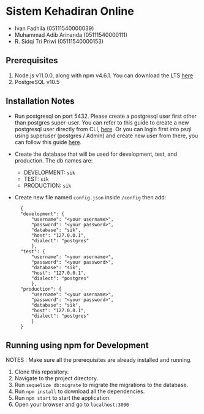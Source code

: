 # Sistem Kehadiran Online
- Ivan Fadhila (05111540000039)
- Muhammad Adib Arinanda (05111540000111)
- R. Sidqi Tri Priwi (05111540000153)

## Prerequisites

1. Node.js v11.0.0, along with npm v4.6.1. You  can download the LTS [here](https://nodejs.org/en/download/)
2. PostgreSQL v10.5

## Installation Notes

- Run postgresql on port 5432. Please create a postgresql user first other than postgres super-user.
You can refer to this guide to create a new postgresql user directly from CLI, [here](https://www.postgresql.org/docs/10/static/app-createuser.html).
Or you can login first into psql using superuser (postgres / Admin) and create new user from there, you can follow this guide [here](https://www.postgresql.org/docs/10/static/sql-createuser.html).
- Create the database that will be used for development, test, and production. The db names are:

  - DEVELOPMENT: `sik`
  - TEST: `sik`
  - PRODUCTION: `sik`
- Create  new file named `config.json` inside `/config` then add:

  ```
    {
    "development": {
        "username": "<your username>",
        "password": "<your password>",
        "database": "sik",
        "host": "127.0.0.1",
        "dialect": "postgres"
        },
    "test": {
        "username": "<your username>",
        "password": "<your password>",
        "database": "sik",
        "host": "127.0.0.1",
        "dialect": "postgres"
        },
    "production": {
        "username": "<your username>",
        "password": "<your password>",
        "database": "sik",
        "host": "127.0.0.1",
        "dialect": "postgres"
        }
    }

## Running using npm for Development

NOTES : Make sure all the prerequisites are already installed and running.

1. Clone this repository.
2. Navigate to the project directory.
3. Run `sequelize db:migrate` to migrate the migrations to the database.
4. Run `npm install` to download all the dependencies.
5. Run `npm start` to start the application.
6. Open your browser and go to `localhost:3000`
